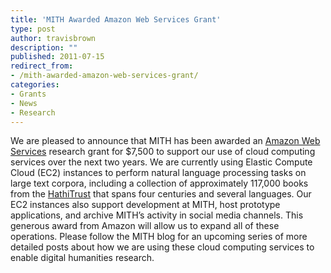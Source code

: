 ```yaml
---
title: 'MITH Awarded Amazon Web Services Grant'
type: post
author: travisbrown
description: ""
published: 2011-07-15
redirect_from: 
- /mith-awarded-amazon-web-services-grant/
categories:
- Grants
- News
- Research
---
```

We are pleased to announce that MITH has been awarded an [Amazon Web Services](http://aws.amazon.com/) research grant for \$7,500 to support our use of cloud computing services over the next two years. We are currently using Elastic Compute Cloud (EC2) instances to perform natural language processing tasks on large text corpora, including a collection of approximately 117,000 books from the [HathiTrust](http://www.hathitrust.org/) that spans four centuries and several languages. Our EC2 instances also support development at MITH, host prototype applications, and archive MITH’s activity in social media channels. This generous award from Amazon will allow us to expand all of these operations. Please follow the MITH blog for an upcoming series of more detailed posts about how we are using these cloud computing services to enable digital humanities research.
